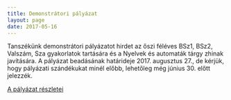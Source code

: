 ```yaml
---
title: Demonstrátori pályázat
layout: page 
date: 2017-05-16
---
```


Tanszékünk demonstrátori pályázatot hirdet az őszi féléves BSz1, BSz2, Valszám, Sza gyakorlatok tartására és a Nyelvek és automaták tárgy zhinak javítására. A pályázat beadásának határideje 2017. augusztus 27., de kérjük, hogy pályázati szándékukat minél előbb, lehetőleg még június 30. előtt jelezzék. 


[A pályázat részletei](../demonstratori_palyazat_2017_osz.pdf)

